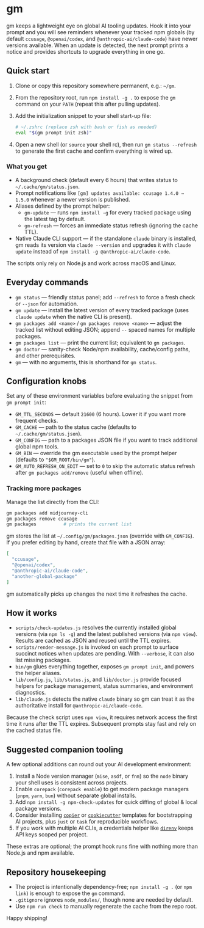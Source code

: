 # gm

gm keeps a lightweight eye on global AI tooling updates. Hook it into your prompt and you will see reminders whenever your tracked npm globals (by default `ccusage`, `@openai/codex`, and `@anthropic-ai/claude-code`) have newer versions available. When an update is detected, the next prompt prints a notice and provides shortcuts to upgrade everything in one go.

## Quick start

1. Clone or copy this repository somewhere permanent, e.g.: `~/gm`.
2. From the repository root, run `npm install -g .` to expose the `gm` command on your `PATH` (repeat this after pulling updates).
3. Add the initialization snippet to your shell start-up file:

   ```bash
   # ~/.zshrc (replace zsh with bash or fish as needed)
   eval "$(gm prompt init zsh)"
   ```

4. Open a new shell (or `source` your shell rc), then run `gm status --refresh` to generate the first cache and confirm everything is wired up.

### What you get

- A background check (default every 6 hours) that writes status to `~/.cache/gm/status.json`.
- Prompt notifications like `[gm] updates available: ccusage 1.4.0 → 1.5.0` whenever a newer version is published.
- Aliases defined by the prompt helper:
  - `gm-update` — runs `npm install -g` for every tracked package using the latest tag by default.
  - `gm-refresh` — forces an immediate status refresh (ignoring the cache TTL).
- Native Claude CLI support — if the standalone `claude` binary is installed, gm reads its version via `claude --version` and upgrades it with `claude update` instead of `npm install -g @anthropic-ai/claude-code`.

The scripts only rely on Node.js and work across macOS and Linux.

## Everyday commands

- `gm status` — friendly status panel; add `--refresh` to force a fresh check or `--json` for automation.
- `gm update` — install the latest version of every tracked package (uses `claude update` when the native CLI is present).
- `gm packages add <name>` / `gm packages remove <name>` — adjust the tracked list without editing JSON; append `--` spaced names for multiple packages.
- `gm packages list` — print the current list; equivalent to `gm packages`.
- `gm doctor` — sanity-check Node/npm availability, cache/config paths, and other prerequisites.
- `gm` — with no arguments, this is shorthand for `gm status`.

## Configuration knobs

Set any of these environment variables before evaluating the snippet from `gm prompt init`:

- `GM_TTL_SECONDS` — default `21600` (6 hours). Lower it if you want more frequent checks.
- `GM_CACHE` — path to the status cache (defaults to `~/.cache/gm/status.json`).
- `GM_CONFIG` — path to a packages JSON file if you want to track additional global npm tools.
- `GM_BIN` — override the gm executable used by the prompt helper (defaults to `"$GM_ROOT/bin/gm"`).
- `GM_AUTO_REFRESH_ON_EDIT` — set to `0` to skip the automatic status refresh after `gm packages add/remove` (useful when offline).

### Tracking more packages

Manage the list directly from the CLI:

```bash
gm packages add midjourney-cli
gm packages remove ccusage
gm packages          # prints the current list
```

gm stores the list at `~/.config/gm/packages.json` (override with `GM_CONFIG`). If you prefer editing by hand, create that file with a JSON array:

```json
[
  "ccusage",
  "@openai/codex",
  "@anthropic-ai/claude-code",
  "another-global-package"
]
```

gm automatically picks up changes the next time it refreshes the cache.

## How it works

- `scripts/check-updates.js` resolves the currently installed global versions (via `npm ls -g`) and the latest published versions (via `npm view`). Results are cached as JSON and reused until the TTL expires.
- `scripts/render-message.js` is invoked on each prompt to surface succinct notices when updates are pending. With `--verbose`, it can also list missing packages.
- `bin/gm` glues everything together, exposes `gm prompt init`, and powers the helper aliases.
- `lib/config.js`, `lib/status.js`, and `lib/doctor.js` provide focused helpers for package management, status summaries, and environment diagnostics.
- `lib/claude.js` detects the native `claude` binary so gm can treat it as the authoritative install for `@anthropic-ai/claude-code`.

Because the check script uses `npm view`, it requires network access the first time it runs after the TTL expires. Subsequent prompts stay fast and rely on the cached status file.

## Suggested companion tooling

A few optional additions can round out your AI development environment:

1. Install a Node version manager (`mise`, `asdf`, or `fnm`) so the `node` binary your shell uses is consistent across projects.
2. Enable `corepack` (`corepack enable`) to get modern package managers (`pnpm`, `yarn`, `bun`) without separate global installs.
3. Add `npm install -g npm-check-updates` for quick diffing of global & local package versions.
4. Consider installing [`copier`](https://github.com/copier-org/copier) or [`cookiecutter`](https://github.com/cookiecutter/cookiecutter) templates for bootstrapping AI projects, plus `just` or `task` for reproducible workflows.
5. If you work with multiple AI CLIs, a credentials helper like [`direnv`](https://direnv.net/) keeps API keys scoped per project.

These extras are optional; the prompt hook runs fine with nothing more than Node.js and npm available.

## Repository housekeeping

- The project is intentionally dependency-free; `npm install -g .` (or `npm link`) is enough to expose the `gm` command.
- `.gitignore` ignores `node_modules/`, though none are needed by default.
- Use `npm run check` to manually regenerate the cache from the repo root.

Happy shipping!
